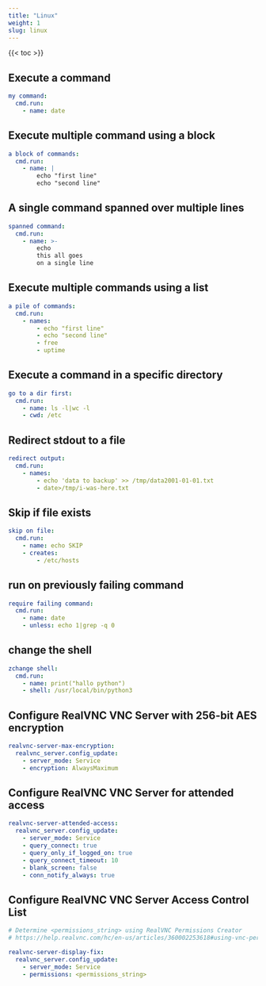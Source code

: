 ```yaml
---
title: "Linux"
weight: 1
slug: linux
---
```

{{< toc >}}

## Execute a command

```yaml
my command:
  cmd.run:
    - name: date
```

## Execute multiple command using a block

```yaml
a block of commands:
  cmd.run:
    - name: |
        echo "first line"
        echo "second line"
```

## A single command spanned over multiple lines

```yaml
spanned command:
  cmd.run:
    - name: >-
        echo
        this all goes
        on a single line
```

## Execute multiple commands using a list

```yaml
a pile of commands:
  cmd.run:
    - names:
        - echo "first line"
        - echo "second line"
        - free
        - uptime
```

## Execute a command in a specific directory

```yaml
go to a dir first:
  cmd.run:
    - name: ls -l|wc -l
    - cwd: /etc
```

## Redirect stdout to a file

```yaml
redirect output:
  cmd.run:
    - names:
        - echo 'data to backup' >> /tmp/data2001-01-01.txt
        - date>/tmp/i-was-here.txt
```

## Skip if file exists

```yaml
skip on file:
  cmd.run:
    - name: echo SKIP
    - creates:
        - /etc/hosts
```

## run on previously failing command

```yaml
require failing command:
  cmd.run:
    - name: date
    - unless: echo 1|grep -q 0
```

## change the shell

```yaml
zchange shell:
  cmd.run:
    - name: print("hallo python")
    - shell: /usr/local/bin/python3
```

## Configure RealVNC VNC Server with 256-bit AES encryption

```yaml
realvnc-server-max-encryption:
  realvnc_server.config_update:
    - server_mode: Service
    - encryption: AlwaysMaximum
```

## Configure RealVNC VNC Server for attended access

```yaml
realvnc-server-attended-access:
  realvnc_server.config_update:
    - server_mode: Service
    - query_connect: true
    - query_only_if_logged_on: true
    - query_connect_timeout: 10
    - blank_screen: false
    - conn_notify_always: true
```

## Configure RealVNC VNC Server Access Control List

```yaml
# Determine <permissions_string> using RealVNC Permissions Creator
# https://help.realvnc.com/hc/en-us/articles/360002253618#using-vnc-permissions-creator-0-2

realvnc-server-display-fix:
  realvnc_server.config_update:
    - server_mode: Service
    - permissions: <permissions_string>
```